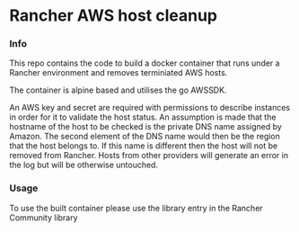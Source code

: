 # Rancher AWS host cleanup

### Info
This repo contains the code to build a docker container that runs under a Rancher environment and removes terminiated AWS hosts.

The container is alpine based and utilises the go AWSSDK.

An AWS key and secret are required with permissions to describe instances in order for it to validate the host status.
An assumption is made that the hostname of the host to be checked is the private DNS name assigned by Amazon. The second element of the DNS name would then be the region that the host belongs to.
If this name is different then the host will not be removed from Rancher. Hosts from other providers will generate an error in the log but will be otherwise untouched.

### Usage
To use the built container please use the library entry in the Rancher Community library
